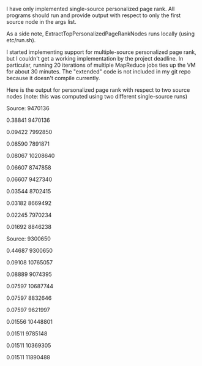 I have only implemented single-source personalized page rank.  All programs should run and provide output with respect to only the first source node in the args list.  

As a side note, ExtractTopPersonalizedPageRankNodes runs locally (using etc/run.sh).  

I started implementing support for multiple-source personalized page rank, but I couldn't get a working implementation by the project deadline.  In particular, running 20 iterations of multiple MapReduce jobs ties up the VM for about 30 minutes.  The "extended" code is not included in my git repo because it doesn't compile currently.

Here is the output for personalized page rank with respect to two source nodes (note: this was computed using two different single-source runs)

Source: 9470136

0.38841 9470136

0.09422 7992850

0.08590 7891871

0.08067 10208640

0.06607 8747858

0.06607 9427340

0.03544 8702415

0.03182 8669492

0.02245 7970234

0.01692 8846238



Source: 9300650

0.44687 9300650

0.09108 10765057

0.08889 9074395

0.07597 10687744

0.07597 8832646

0.07597 9621997

0.01556 10448801

0.01511 9785148

0.01511 10369305

0.01511 11890488

